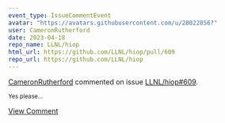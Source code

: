 ```yaml
---
event_type: IssueCommentEvent
avatar: "https://avatars.githubusercontent.com/u/28022856?"
user: CameronRutherford
date: 2023-04-18
repo_name: LLNL/hiop
html_url: https://github.com/LLNL/hiop/pull/609
repo_url: https://github.com/LLNL/hiop
---
```


<a href='https://github.com/CameronRutherford' target='_blank'>CameronRutherford</a> commented on issue <a href='https://github.com/LLNL/hiop/pull/609' target='_blank'>LLNL/hiop#609</a>.

<small>Yes please...</small>

<a href='https://github.com/LLNL/hiop/pull/609' target='_blank'>View Comment</a>
